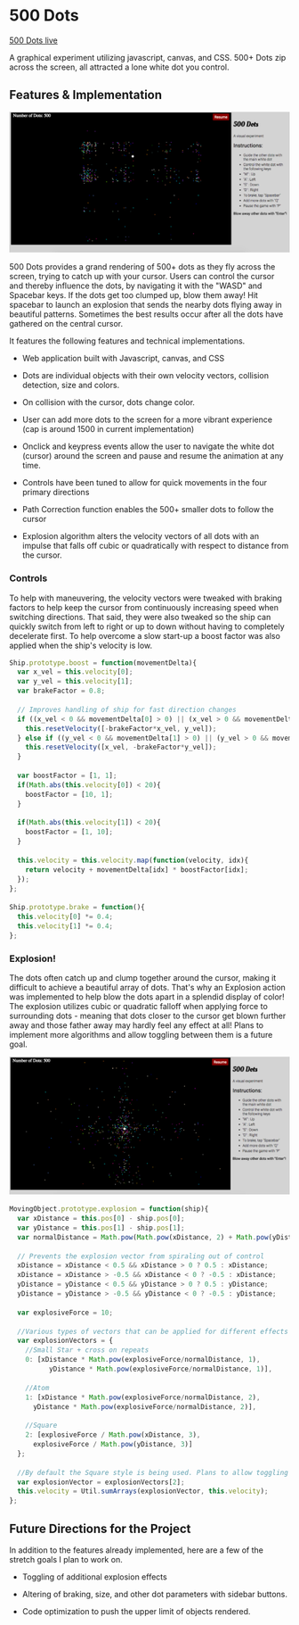 # 500 Dots

[500 Dots live][github]

[github]: http://iankingr.github.io/500Dots/ 

A graphical experiment utilizing javascript, canvas, and CSS. 500+ Dots zip across the screen, all attracted a lone white dot you control.

## Features & Implementation

![in motion screenshot](/docs/inMotion.png)

500 Dots provides a grand rendering of 500+ dots as they fly across the screen, trying to catch up with your cursor. Users can control the cursor and thereby influence the dots, by navigating it with the "WASD" and Spacebar keys. If the dots get too clumped up, blow them away! Hit spacebar to launch an explosion that sends the nearby dots flying away in beautiful patterns. Sometimes the best results occur after all the dots have gathered on the central cursor.

It features the following features and technical implementations.

* Web application built with Javascript, canvas, and CSS

* Dots are individual objects with their own velocity vectors, collision detection, size and colors.

* On collision with the cursor, dots change color.

* User can add more dots to the screen for a more vibrant experience (cap is around 1500 in current implementation)

* Onclick and keypress events allow the user to navigate the white dot (cursor) around the screen and pause and resume the animation at any time.

* Controls have been tuned to allow for quick movements in the four primary directions

* Path Correction function enables the 500+ smaller dots to follow the cursor

* Explosion algorithm alters the velocity vectors of all dots with an impulse that falls off cubic or quadratically with respect to distance from the cursor.

### Controls

To help with maneuvering, the velocity vectors were tweaked with braking factors to help keep the cursor from continuously increasing speed when switching directions. That said, they were also tweaked so the ship can quickly switch from left to right or up to down without having to completely decelerate first. To help overcome a slow start-up a boost factor was also applied when the ship's velocity is low.

```javascript
Ship.prototype.boost = function(movementDelta){
  var x_vel = this.velocity[0];
  var y_vel = this.velocity[1];
  var brakeFactor = 0.8;

  // Improves handling of ship for fast direction changes
  if ((x_vel < 0 && movementDelta[0] > 0) || (x_vel > 0 && movementDelta[0] < 0)){
    this.resetVelocity([-brakeFactor*x_vel, y_vel]);
  } else if ((y_vel < 0 && movementDelta[1] > 0) || (y_vel > 0 && movementDelta[1] < 0)) {
    this.resetVelocity([x_vel, -brakeFactor*y_vel]);
  }

  var boostFactor = [1, 1];
  if(Math.abs(this.velocity[0]) < 20){
    boostFactor = [10, 1];
  }

  if(Math.abs(this.velocity[1]) < 20){
    boostFactor = [1, 10];
  }

  this.velocity = this.velocity.map(function(velocity, idx){
    return velocity + movementDelta[idx] * boostFactor[idx];
  });
};

Ship.prototype.brake = function(){
  this.velocity[0] *= 0.4;
  this.velocity[1] *= 0.4;
};
```

### Explosion!

The dots often catch up and clump together around the cursor, making it difficult to achieve a beautiful array of dots. That's why an Explosion action was implemented to help blow the dots apart in a splendid display of color! The explosion utilizes cubic or quadratic falloff when applying force to surrounding dots - meaning that dots closer to the cursor get blown further away and those father away may hardly feel any effect at all! Plans to implement more algorithms and allow toggling between them is a future goal.

![blown away!](/docs/blownAway.png)

```javascript
MovingObject.prototype.explosion = function(ship){
  var xDistance = this.pos[0] - ship.pos[0];
  var yDistance = this.pos[1] - ship.pos[1];
  var normalDistance = Math.pow(Math.pow(xDistance, 2) + Math.pow(yDistance, 2),1/2);

  // Prevents the explosion vector from spiraling out of control
  xDistance = xDistance < 0.5 && xDistance > 0 ? 0.5 : xDistance;
  xDistance = xDistance > -0.5 && xDistance < 0 ? -0.5 : xDistance;
  yDistance = yDistance < 0.5 && yDistance > 0 ? 0.5 : yDistance;
  yDistance = yDistance > -0.5 && yDistance < 0 ? -0.5 : yDistance;

  var explosiveForce = 10;

  //Various types of vectors that can be applied for different effects
  var explosionVectors = {
    //Small Star + cross on repeats
    0: [xDistance * Math.pow(explosiveForce/normalDistance, 1),
          yDistance * Math.pow(explosiveForce/normalDistance, 1)],

    //Atom
    1: [xDistance * Math.pow(explosiveForce/normalDistance, 2),
      yDistance * Math.pow(explosiveForce/normalDistance, 2)],

    //Square
    2: [explosiveForce / Math.pow(xDistance, 3),
      explosiveForce / Math.pow(yDistance, 3)]
  };

  //By default the Square style is being used. Plans to allow toggling between them planned for the future
  var explosionVector = explosionVectors[2];
  this.velocity = Util.sumArrays(explosionVector, this.velocity);
};
```

## Future Directions for the Project

In addition to the features already implemented, here are a few of the stretch goals I plan to work on.

* Toggling of additional explosion effects

* Altering of braking, size, and other dot parameters with sidebar buttons.

* Code optimization to push the upper limit of objects rendered.
